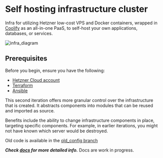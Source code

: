 # Self hosting infrastructure cluster

Infra for utilizing Hetzner low-cost VPS and Docker containers, wrapped in [Coolify](https://coolify.io) as an all-in-one PaaS, to self-host your own applications, databases, or services.

![infra_diagram](./docs/docs/public/01_infra_diagram.svg)

## Prerequisites

Before you begin, ensure you have the following:

- [Hetzner Cloud account](https://hetzner.cloud/?ref=Ix9xCKNxJriM)
- [Terraform](https://www.terraform.io/downloads.html)
- [Ansible](https://docs.ansible.com/ansible/latest/installation_guide/intro_installation.html)

This second iteration offers more granular control over the infrastructure that is created.
It abstracts components into modules that can be reused and imported as source.

Benefits include the ability to change infrastructure components in place, targeting specific components.
For example, in earlier iterations, you might not have known which server would be destroyed.

Old code is available in the [old_config branch](https://github.com/Ujstor/self-hosting-infrastructure-cluster/tree/old_config)

***Check [docs](ujstor.github.io/self-hosting-infrastructure-cluster) for more detailed info.*** 
Docs are work in progress.

